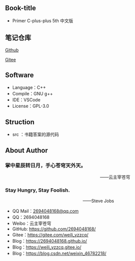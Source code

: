 ## Book-title
- Primer C-plus-plus 5th 中文版

## 笔记仓库
[Github](git@github.com:2694048168/C-LanguageProjectCombat.git)


[Gitee](git@gitee.com:weili_yzzcq/C-LanguageProjectCombat.git)

## Software
- Language：C++
- Compile：GNU g++
- IDE：VSCode
- License：GPL-3.0

## Struction
- src ：书籍答案的源代码

## About Author

### 掌中星辰转日月，手心苍穹天外天。
&emsp;&emsp;&emsp;&emsp;&emsp;&emsp;&emsp;&emsp;&emsp;&emsp;&emsp;&emsp;&emsp;&emsp;&emsp;&emsp;&emsp;&emsp;&emsp;&emsp;&emsp;&emsp;——云主宰苍穹

### Stay Hungry, Stay Foolish.
&emsp;&emsp;&emsp;&emsp;&emsp;&emsp;&emsp;&emsp;&emsp;&emsp;&emsp;&emsp;&emsp;&emsp;&emsp;&emsp;&emsp;&emsp;——Steve Jobs

- QQ Mail：2694048168@qq.com
- QQ：2694048168
- Weibo：云主宰苍穹
- GitHub: https://github.com/2694048168/
- Gitee：https://gitee.com/weili_yzzcq/
- Blog：https://2694048168.github.io/
- Blog：https://weili_yzzcq.gitee.io/ 
- Blog：https://blog.csdn.net/weixin_46782218/